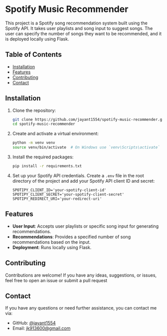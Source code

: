 # Spotify Music Recommender

This project is a Spotify song recommendation system built using the Spotify API. It takes user playlists and song input to suggest songs. The user can specify the number of songs they want to be recommended, and it is deployed locally using Flask.

## Table of Contents
- [Installation](#installation)
- [Features](#features)
- [Contributing](#contributing)
- [Contact](#contact)

## Installation

1. Clone the repository:
    ```bash
    git clone https://github.com/jayant1554/spotify-music-recommender.git
    cd spotify-music-recommender
    ```

2. Create and activate a virtual environment:
    ```bash
    python -m venv venv
    source venv/bin/activate  # On Windows use `venv\Scripts\activate`
    ```

3. Install the required packages:
    ```bash
    pip install -r requirements.txt
    ```

4. Set up your Spotify API credentials. Create a `.env` file in the root directory of the project and add your Spotify API client ID and secret:
    ```env
    SPOTIPY_CLIENT_ID='your-spotify-client-id'
    SPOTIPY_CLIENT_SECRET='your-spotify-client-secret'
    SPOTIPY_REDIRECT_URI='your-redirect-uri'
    ```


## Features

- **User Input**: Accepts user playlists or specific song input for generating recommendations.
- **Recommendations**: Provides a specified number of song recommendations based on the input.
- **Deployment**: Runs locally using Flask.

## Contributing

Contributions are welcome! If you have any ideas, suggestions, or issues, feel free to open an issue or submit a pull request
## Contact

If you have any questions or need further assistance, you can contact me via:

- GitHub: [@jayant1554](https://github.com/jayant1554)
- Email: jk913600@gmail.com
